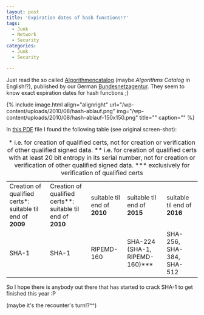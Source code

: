 ```yaml
---
layout: post
title: 'Expiration dates of hash functions!?'
tags:
  - Junk
  - Network
  - Security
categories:
  - Junk
  - Security

---
```


Just read the so called <a href="http://www.bundesnetzagentur.de/cln_1912/DE/Sachgebiete/QES/Veroeffentlichungen/Algorithmen/algorithmen_node.html">Algorithmencatalog</a> (maybe <em>Algorithms Catalog</em> in English!?), published by our German <a href="http://www.bundesnetzagentur.de/">Bundesnetzagentur</a>. They seem to know exact expiration dates for hash functions ;)



{% include image.html align="alignright" url="/wp-content/uploads/2010/08/hash-ablauf.png" img="/wp-content/uploads/2010/08/hash-ablauf-150x150.png" title="" caption="" %}

In <a href="http://www.bundesnetzagentur.de/cae/servlet/contentblob/148572/publicationFile/3994/2010AlgoKatpdf.pdf">this PDF</a> file I found the following table (see original screen-shot):
<table>
<caption>* i.e. for creation of qualified certs, not for creation or verification of other qualified signed data.
** i.e. for creation of qualified certs with at least 20 bit entropy in its serial number, not for creation or verification of other qualified signed data.
*** exclusively for verification of qualified certs</caption>
<tr>
<td>Creation of qualified certs*:
suitable til end of <strong>2009</strong></td>
<td>Creation of qualified certs**:
suitable til end of <strong>2010</strong></td>
<td>suitable til end of <strong>2010</strong></td>
<td>suitable til end of <strong>2015</strong></td>
<td>suitable til end of <strong>2016</strong></td>
</tr>
<tr>
<td>SHA-1</td>
<td>SHA-1</td>
<td>RIPEMD-160</td>
<td>SHA-224
(SHA-1, RIPEMD-160)***</td>
<td>SHA-256,
SHA-384,
SHA-512</td>
</tr>
</table>

So I hope there is anybody out there that has started to crack SHA-1 to get finished this year :P

(maybe it's the recounter's turn!?^^)
